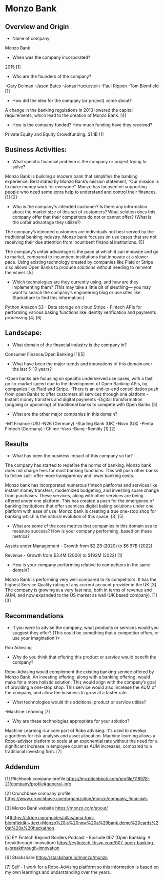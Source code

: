 # Monzo Bank 

## Overview and Origin

* Name of company

Monzo Bank 

* When was the company incorporated?

2015 [1] 


* Who are the founders of the company?

-Gary Dolman
-Jason Bates
-Jonas Huckestein
-Paul Rippon
-Tom Blomfield 
[1]


* How did the idea for the company (or project) come about?

A change in the banking regulations in 2013 lowered the capital requirements, which lead to the creation of Monzo Bank. [4]


* How is the company funded? How much funding have they received?

Private Equity and Equity Crowdfunding. $1.1B [1]


## Business Activities:

* What specific financial problem is the company or project trying to solve?

Monzo Bank is building a modern bank that simplifies the banking experience. Best stated by Monzo Bank’s mission statement, “Our mission is to make money work for everyone”. Monzo has focused on supporting people who need some extra help to understand and control their finances. [1] [3]


* Who is the company's intended customer?  Is there any information about the market size of this set of customers?
What solution does this company offer that their competitors do not or cannot offer? (What is the unfair advantage they utilize?)

The company’s intended customers are individuals not best served by the traditional banking industry. Monzo bank focuses on use cases that are not receiving their due attention from incumbent financial institutions. [5]

The company’s unfair advantage is the pace at which it can innovate and go to market, compared to incumbent institutions that innovate at a slower pace. Using existing technology created by companies like Plaid or Stripe also allows Open Banks to produce solutions without needing to reinvent the wheel. [5]


* Which technologies are they currently using, and how are they implementing them? (This may take a little bit of sleuthing–– you may want to search the company’s engineering blog or use sites like Stackshare to find this information.)

Python 
Amazon S3 - Data storage on cloud
Stripe - Fintech APIs for performing various baking functions like identity verification and payments processing 
[4] [6]


## Landscape:

* What domain of the financial industry is the company in?

Consumer Finance/Open Banking [1][5]


* What have been the major trends and innovations of this domain over the last 5-10 years?

-Open banks are focusing on specific underserved use cases, with a fast go-to-market speed due to the development of Open Banking APIs, by companies like Plaid and Stripe. 
-There is an end-to-end consolidation push from open Banks to offer customers all services through one platform 
-Instant money transfers and digital payments 
-Digital transformation (ongoing or upcoming) of traditional banks to compete with Open Banks 
[5]


* What are the other major companies in this domain?

-M1 Finance (US)
-N26 (Germany)
-Starling Bank (UK)
-Novo (US)
-Penta Fintech (Germany) 
-Chime
-Varo
-Bunq
-Remitly
[1] [2]


## Results

* What has been the business impact of this company so far?

The company has started to redefine the norms of banking. Monzo bank does not charge fees for most banking functions. This will push other banks to follow suit- offer more transparency and lower banking costs. 

Monzo bank has incorporated numerous fintech platforms and services like instant money transfers, modernized budgeting, and investing spare change from purchases. These services, along with other services are being offered under one platform. This has created a push for the emergence of banking Institutions that offer seamless digital baking solutions under one platform with ease of use. Monzo bank is creating a true one-stop shop for banking which is the natural evolution of this space. [3] [5]


* What are some of the core metrics that companies in this domain use to measure success? How is your company performing, based on these metrics?

Assets under Management - Growth from $2.2B (2020) to $6.97B (2022)

Revenue - Growth from $3.4M (2020) to $192M (2022)
[1]


* How is your company performing relative to competitors in the same domain?

Monzo Bank is performing very well compared to its competitors. It has the highest Service Quality rating of any current account provider in the UK [3]. The company is growing at a very fast rate, both in terms of revenue and AUM, and now expanded to the US market as well (UK based company). [1][3]


## Recommendations

* If you were to advise the company, what products or services would you suggest they offer? (This could be something that a competitor offers, or use your imagination!)*

Rob Advising 


* Why do you think that offering this product or service would benefit the company?

Robo-Advising would complement the existing banking service offered by Monzo Bank. An investing offering, along with a banking offering, would make for a more holistic solution. This would align with the company’s goal of providing a one-stop shop. This service would also increase the AUM of the company, and allow the business to grow at a faster rate. 


* What technologies would this additional product or service utilize?

-Machine Learning [7]


* Why are these technologies appropriate for your solution?

Machine Learning is a core part of Robo advising. It's used to develop algorithms for risk analysis and asset allocation. Machine learning allows a Robo-advisor platform to scale at an exponential rate without the need for a significant increase in employee count as AUM increases, compared to a traditional investing firm. 
[7]


## Addendum 

[1] Pitchbook company profile
https://my.pitchbook.com/profile/118978-21/company/profile#general-info

[2] Crunchbase company profile
https://www.crunchbase.com/organization/monzo/company_financials

[3] Monzo Bank website 
https://monzo.com/about/

[4]https://stripe.com/guides/atlas/ama-tom-blomfield#:~:text=Monzo%20is%20now%20a%20bank,demo%20cards%20at%20a%20hackathon.

[5] EY Fintech Beyond Borders Podcast - Episode 007 (Open Banking: A breakthrough innovation)
https://eyfintech.libsyn.com/007-open-banking-a-breakthrough-innovation

[6] Stackshare 
https://stackshare.io/monzo/monzo

[7] Self - I work for a Robo-Advising platform so this information is based on my own learnings and understanding over the years. 
